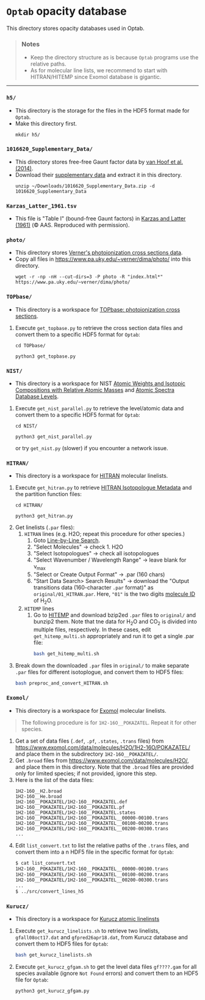 # **`Optab` opacity database**

This directory stores opacity databases used in Optab.

> ### Notes
> - Keep the directory structure as is because `Optab` programs use the relative paths.
> - As for molecular line lists, we recommend to start with HITRAN/HITEMP since Exomol database is gigantic.

---
### `h5/`
- This directory is the storage for the files in the HDF5 format made for `Optab`.
- Make this directory first.
   ```
   mkdir h5/
   ```

### `1016620_Supplementary_Data/`
- This directory stores free-free Gaunt factor data by [van Hoof et al. (2014)](https://academic.oup.com/mnras/article/444/1/420/1016620).
- Download their [supplementary data](https://academic.oup.com/mnras/article/444/1/420/1016620#supplementary-data) and extract it in this directory.
   ```
   unzip ~/Downloads/1016620_Supplementary_Data.zip -d 1016620_Supplementary_Data
   ```

### `Karzas_Latter_1961.tsv`
- This file is "Table I" (bound-free Gaunt factors) in [Karzas and Latter (1961)](http://articles.adsabs.harvard.edu/pdf/1961ApJS....6..167K) (&copy; AAS. Reproduced with permission).

### `photo/`
- This directory stores [Verner's photoionization cross sections data](https://www.pa.uky.edu/~verner/photo.html).
- Copy all files in https://www.pa.uky.edu/~verner/dima/photo/ into this directory.
   ```
   wget -r -np -nH --cut-dirs=3 -P photo -R "index.html*" https://www.pa.uky.edu/~verner/dima/photo/
   ```

### `TOPbase/`
- This directory is a workspace for [TOPbase: photoionization cross sections](http://cdsweb.u-strasbg.fr/topbase/xsections.html).
1. Execute `get_topbase.py` to retrieve the cross section data files and convert them to a specific HDF5 format for `Optab`:
   ```
   cd TOPbase/
   ```
   ```
   python3 get_topbase.py
   ```

### `NIST/`
- This directory is a workspace for NIST [Atomic Weights and Isotopic Compositions with Relative Atomic Masses](https://www.nist.gov/pml/atomic-weights-and-isotopic-compositions-relative-atomic-masses) and [Atomic Spectra Database Levels](https://physics.nist.gov/PhysRefData/ASD/levels_form.html).
1. Execute `get_nist_parallel.py` to retrieve the level/atomic data and convert them to a specific HDF5 format for `Optab`:
   ```
   cd NIST/
   ```
   ```
   python3 get_nist_parallel.py
   ```
   or try `get_nist.py` (slower) if you encounter a network issue.

### `HITRAN/`
- This directory is a workspace for [HITRAN](https://hitran.org/) molecular linelists.
1. Execute `get_hitran.py` to retrieve [HITRAN Isotopologue Metadata](https://hitran.org/docs/iso-meta/) and the partition function files:
   ```
   cd HITRAN/
   ```
   ```
   python3 get_hitran.py
   ```
1. Get linelists (`.par` files):
   1. `HITRAN` lines (e.g. H2O; repeat this procedure for other species.)
      1. Goto [Line-by-Line Search](https://hitran.org/lbl/).
      1. "Select Molecules" &rarr; check 1. H2O
      1. "Select Isotopologues" &rarr; check all isotopologues
      1. "Select Wavenumber / Wavelength Range" &rarr; leave blank for &nu;<sub>max</sub>
      1. "Select or Create Output Format" &rarr; .par (160 chars)
      1. "Start Data Search> Search Results" &rarr; download the "Output transitions data (160-character `.par` format)" as `original/01_HITRAN.par`. Here, `"01"` is the two digits [molecule ID](https://hitran.org/docs/molec-meta/) of H<sub>2</sub>O.
   1. `HITEMP` lines
      1. Go to [HITEMP](https://hitran.org/hitemp/) and download bzip2ed `.par` files to `original/` and bunzip2 them. Note that tne data for H<sub>2</sub>O and CO<sub>2</sub> is divided into multiple files, respectively. In these cases, edit `get_hitemp_multi.sh` appropriately and run it to get a single .par file:
         ```bash
         bash get_hitemp_multi.sh
         ```
1. Break down the downloaded `.par` files in `original/` to make separate `.par` files for different isotoplogue, and convert them to HDF5 files:
   ```bash
   bash preproc_and_convert_HITRAN.sh
   ```


### `Exomol/`
- This directory is a workspace for [Exomol](https://www.exomol.com/) molecular linelists. 
> The following procedure is for `1H2-16O__POKAZATEL`. Repeat it for other species.
1. Get a set of data files (`.def`, `.pf`, `.states`, `.trans` files) from https://www.exomol.com/data/molecules/H2O/1H2-16O/POKAZATEL/ and place them in the subdirectory `1H2-16O__POKAZATEL/`.
2. Get `.broad` files from https://www.exomol.com/data/molecules/H2O/, and place them in this directory. Note that the `.broad` files are provided only for limited species; if not provided, ignore this step.
3. Here is the list of the data files:
   ```
   1H2-16O__H2.broad
   1H2-16O__He.broad
   1H2-16O__POKAZATEL/1H2-16O__POKAZATEL.def
   1H2-16O__POKAZATEL/1H2-16O__POKAZATEL.pf
   1H2-16O__POKAZATEL/1H2-16O__POKAZATEL.states
   1H2-16O__POKAZATEL/1H2-16O__POKAZATEL__00000-00100.trans
   1H2-16O__POKAZATEL/1H2-16O__POKAZATEL__00100-00200.trans
   1H2-16O__POKAZATEL/1H2-16O__POKAZATEL__00200-00300.trans
   ...
   ```
4. Edit `list_convert.txt` to list the relative paths of the `.trans` files, and convert them into a n HDF5 file in the specific format for `Optab`:
   ```bash
   $ cat list_convert.txt
   1H2-16O__POKAZATEL/1H2-16O__POKAZATEL__00000-00100.trans
   1H2-16O__POKAZATEL/1H2-16O__POKAZATEL__00100-00200.trans
   1H2-16O__POKAZATEL/1H2-16O__POKAZATEL__00200-00300.trans
   ...
   $ ../src/convert_lines_h5
   ```

### `Kurucz/`
- This directory is a workspace for [Kurucz atomic linelinsts](http://kurucz.harvard.edu/linelists.html)
1. Execute `get_kurucz_linelists.sh` to retrieve two linelists, `gfall08oct17.dat` and `gfpred26apr18.dat`, from Kurucz database and convert them to HDF5 files for `Optab`:
   ```bash
   bash get_kurucz_linelists.sh
   ```
2. Execute `get_kurucz_gfgam.sh` to get the level data files `gf????.gam` for all species available (ignore `Not Found` errors) and convert them to an HDF5 file for `Optab`:
   ```bash
   python3 get_kurucz_gfgam.py
   ```
